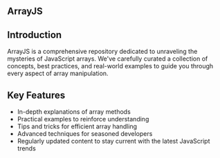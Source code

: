 ## ArrayJS

## Introduction
ArrayJS is a comprehensive repository dedicated to unraveling the mysteries of JavaScript arrays. We've carefully curated a collection of concepts, best practices, and real-world examples to guide you through every aspect of array manipulation.

## Key Features
- In-depth explanations of array methods
- Practical examples to reinforce understanding
- Tips and tricks for efficient array handling
- Advanced techniques for seasoned developers
- Regularly updated content to stay current with the latest JavaScript trends
